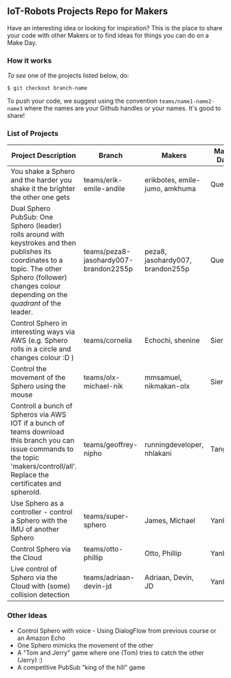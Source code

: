 ## IoT-Robots Projects Repo for Makers

Have an interesting idea or looking for inspiration? This is the place to share your code with other Makers or to find ideas for things you can do on a Make Day.


### How it works

<i>To see</i> one of the projects listed below, do:

`$ git checkout branch-name`

To push your code, we suggest using the convention `teams/name1-name2-name3` where the names are your Github handles or your names. It's good to share!

### List of Projects

| Project Description | Branch | Makers | Make Day |
| -------------| -------------- | ----------------- | ------ |
| You shake a Sphero and the harder you shake it the brighter the other one gets | teams/erik-emile-andile | erikbotes, emile-jumo, amkhuma | Quebec |
| Dual Sphero PubSub: One Sphero (leader) rolls around with keystrokes and then publishes its coordinates to a topic. The other Sphero (follower) changes colour depending on the <i>quadrant</i> of the leader. | teams/peza8-jasohardy007-brandon2255p | peza8, jasohardy007, brandon255p| Quebec |
| Control Sphero in interesting ways via AWS (e.g. Sphero rolls in a circle and changes colour :D ) | teams/cornelia | Echochi, shenine| Sierra |
| Control the movement of the Sphero using the mouse | teams/olx-michael-nik | mmsamuel, nikmakan-olx | Sierra |
| Controll a bunch of Spheros via AWS IOT if a bunch of teams download this branch you can issue commands to the topic 'makers/controll/all'. Replace the certificates and spheroId. | teams/geoffrey-nipho | runningdeveloper, nhlakani | Tango |
| Use Sphero as a controller - control a Sphero with the IMU of another Sphero | teams/super-sphero | James, Michael | Yankee |
| Control Sphero via the Cloud| teams/otto-phillip| Otto, Phillip | Yankee |
| Live control of Sphero via the Cloud with (some) collision detection | teams/adriaan-devin-jd | Adriaan, Devin, JD | Yankee |


### Other Ideas

* Control Sphero with voice - Using DialogFlow from previous course or an Amazon Echo
* One Sphero mimicks the movement of the other
* A "Tom and Jerry" game where one (Tom) tries to catch the other (Jerry) :)
* A competitive PubSub "king of the hill" game
